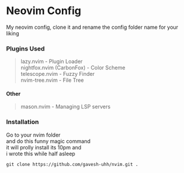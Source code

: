 # Neovim Config
My neovim config, clone it and rename the config folder name for your liking
### Plugins Used

> lazy.nvim - Plugin Loader <br>
> nightfox.nvim (CarbonFox) - Color Scheme<br>
> telescope.nvim - Fuzzy Finder<br>
> nvim-tree.nvim - File Tree<br>
#### Other
> mason.nvim - Managing LSP servers

### Installation

Go to your nvim folder <br>
and do this funny magic command <br>
it will prolly install its 10pm and <br>
i wrote this while half asleep


```
git clone https://github.com/gavesh-uhh/nvim.git .

```

